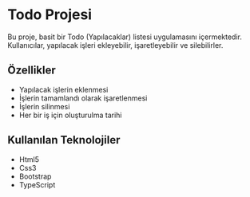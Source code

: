 # Todo Projesi

Bu proje, basit bir Todo (Yapılacaklar) listesi uygulamasını içermektedir. Kullanıcılar, yapılacak işleri ekleyebilir, işaretleyebilir ve silebilirler.

## Özellikler

- Yapılacak işlerin eklenmesi
- İşlerin tamamlandı olarak işaretlenmesi
- İşlerin silinmesi
- Her bir iş için oluşturulma tarihi

## Kullanılan Teknolojiler
- Html5
- Css3
- Bootstrap
- TypeScript


